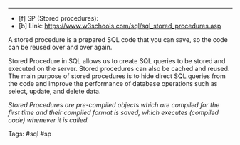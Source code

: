***
- [f] SP (Stored procedures):
- [b] Link: https://www.w3schools.com/sql/sql_stored_procedures.asp
      
A stored procedure is a prepared SQL code that you can save, so the code can be reused over and over again.

Stored Procedure in SQL allows us to create SQL queries to be stored and executed on the server. Stored procedures can also be cached and reused. The main purpose of stored procedures is to hide direct SQL queries from the code and improve the performance of database operations such as select, update, and delete data.

*Stored Procedures are pre-compiled objects which are compiled for the first time and their compiled format is saved, which executes (compiled code) whenever it is called.*


Tags: #sql #sp